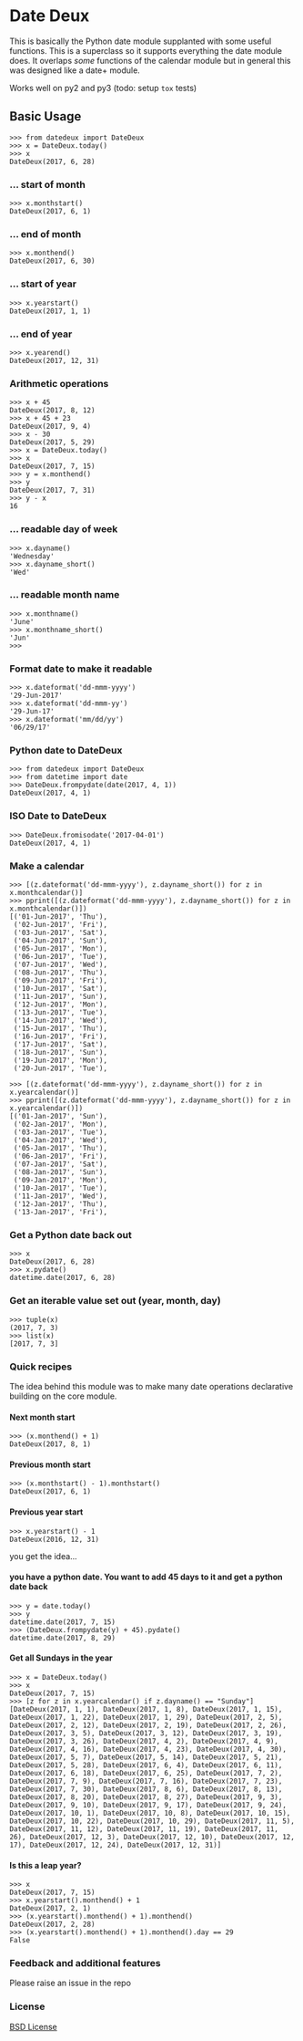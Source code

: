 # Date Deux
This is basically the Python date module supplanted with some useful functions. This is a superclass so it supports everything the date module does.
It overlaps *some* functions of the calendar module but in general this was designed like a date+ module.

Works well on py2 and py3 (todo: setup `tox` tests)

## Basic Usage

```
>>> from datedeux import DateDeux
>>> x = DateDeux.today()
>>> x
DateDeux(2017, 6, 28)
```

### ... start of month
```
>>> x.monthstart()
DateDeux(2017, 6, 1)
```

### ... end of month
```
>>> x.monthend()
DateDeux(2017, 6, 30)
```

### ... start of year

```
>>> x.yearstart()
DateDeux(2017, 1, 1)
```


### ... end of year

```
>>> x.yearend()
DateDeux(2017, 12, 31)
```

### Arithmetic operations

```
>>> x + 45
DateDeux(2017, 8, 12)
>>> x + 45 + 23
DateDeux(2017, 9, 4)
>>> x - 30
DateDeux(2017, 5, 29)
>>> x = DateDeux.today()
>>> x
DateDeux(2017, 7, 15)
>>> y = x.monthend()
>>> y
DateDeux(2017, 7, 31)
>>> y - x
16
```

### ... readable day of week


```
>>> x.dayname()
'Wednesday'
>>> x.dayname_short()
'Wed'
```

### ... readable month name

```
>>> x.monthname()
'June'
>>> x.monthname_short()
'Jun'
>>> 
```

### Format date to make it readable

```
>>> x.dateformat('dd-mmm-yyyy')
'29-Jun-2017'
>>> x.dateformat('dd-mmm-yy')
'29-Jun-17'
>>> x.dateformat('mm/dd/yy')
'06/29/17'
```

### Python date to DateDeux

```
>>> from datedeux import DateDeux
>>> from datetime import date
>>> DateDeux.frompydate(date(2017, 4, 1))
DateDeux(2017, 4, 1)
```

### ISO Date to DateDeux

```
>>> DateDeux.fromisodate('2017-04-01')
DateDeux(2017, 4, 1)
```


### Make a calendar

```
>>> [(z.dateformat('dd-mmm-yyyy'), z.dayname_short()) for z in x.monthcalendar()]
>>> pprint([(z.dateformat('dd-mmm-yyyy'), z.dayname_short()) for z in x.monthcalendar()])
[('01-Jun-2017', 'Thu'),
 ('02-Jun-2017', 'Fri'),
 ('03-Jun-2017', 'Sat'),
 ('04-Jun-2017', 'Sun'),
 ('05-Jun-2017', 'Mon'),
 ('06-Jun-2017', 'Tue'),
 ('07-Jun-2017', 'Wed'),
 ('08-Jun-2017', 'Thu'),
 ('09-Jun-2017', 'Fri'),
 ('10-Jun-2017', 'Sat'),
 ('11-Jun-2017', 'Sun'),
 ('12-Jun-2017', 'Mon'),
 ('13-Jun-2017', 'Tue'),
 ('14-Jun-2017', 'Wed'),
 ('15-Jun-2017', 'Thu'),
 ('16-Jun-2017', 'Fri'),
 ('17-Jun-2017', 'Sat'),
 ('18-Jun-2017', 'Sun'),
 ('19-Jun-2017', 'Mon'),
 ('20-Jun-2017', 'Tue'),

>>> [(z.dateformat('dd-mmm-yyyy'), z.dayname_short()) for z in x.yearcalendar()]
>>> pprint([(z.dateformat('dd-mmm-yyyy'), z.dayname_short()) for z in x.yearcalendar()])
[('01-Jan-2017', 'Sun'),
 ('02-Jan-2017', 'Mon'),
 ('03-Jan-2017', 'Tue'),
 ('04-Jan-2017', 'Wed'),
 ('05-Jan-2017', 'Thu'),
 ('06-Jan-2017', 'Fri'),
 ('07-Jan-2017', 'Sat'),
 ('08-Jan-2017', 'Sun'),
 ('09-Jan-2017', 'Mon'),
 ('10-Jan-2017', 'Tue'),
 ('11-Jan-2017', 'Wed'),
 ('12-Jan-2017', 'Thu'),
 ('13-Jan-2017', 'Fri'),
```


### Get a Python date back out

```
>>> x
DateDeux(2017, 6, 28)
>>> x.pydate()
datetime.date(2017, 6, 28)
```

### Get an iterable value set out (year, month, day)

```
>>> tuple(x)
(2017, 7, 3)
>>> list(x)
[2017, 7, 3]
```

### Quick recipes
The idea behind this module was to make many date operations declarative building on the core module. 

#### Next month start
```
>>> (x.monthend() + 1)
DateDeux(2017, 8, 1)
```

#### Previous month start
```
>>> (x.monthstart() - 1).monthstart()
DateDeux(2017, 6, 1)
```

#### Previous year start
```
>>> x.yearstart() - 1
DateDeux(2016, 12, 31)
```
you get the idea...

#### you have a python date. You want to add 45 days to it and get a python date back
```
>>> y = date.today()
>>> y
datetime.date(2017, 7, 15)
>>> (DateDeux.frompydate(y) + 45).pydate()
datetime.date(2017, 8, 29)
```

#### Get all Sundays in the year
```
>>> x = DateDeux.today()
>>> x
DateDeux(2017, 7, 15)
>>> [z for z in x.yearcalendar() if z.dayname() == "Sunday"]
[DateDeux(2017, 1, 1), DateDeux(2017, 1, 8), DateDeux(2017, 1, 15), DateDeux(2017, 1, 22), DateDeux(2017, 1, 29), DateDeux(2017, 2, 5), DateDeux(2017, 2, 12), DateDeux(2017, 2, 19), DateDeux(2017, 2, 26), DateDeux(2017, 3, 5), DateDeux(2017, 3, 12), DateDeux(2017, 3, 19), DateDeux(2017, 3, 26), DateDeux(2017, 4, 2), DateDeux(2017, 4, 9), DateDeux(2017, 4, 16), DateDeux(2017, 4, 23), DateDeux(2017, 4, 30), DateDeux(2017, 5, 7), DateDeux(2017, 5, 14), DateDeux(2017, 5, 21), DateDeux(2017, 5, 28), DateDeux(2017, 6, 4), DateDeux(2017, 6, 11), DateDeux(2017, 6, 18), DateDeux(2017, 6, 25), DateDeux(2017, 7, 2), DateDeux(2017, 7, 9), DateDeux(2017, 7, 16), DateDeux(2017, 7, 23), DateDeux(2017, 7, 30), DateDeux(2017, 8, 6), DateDeux(2017, 8, 13), DateDeux(2017, 8, 20), DateDeux(2017, 8, 27), DateDeux(2017, 9, 3), DateDeux(2017, 9, 10), DateDeux(2017, 9, 17), DateDeux(2017, 9, 24), DateDeux(2017, 10, 1), DateDeux(2017, 10, 8), DateDeux(2017, 10, 15), DateDeux(2017, 10, 22), DateDeux(2017, 10, 29), DateDeux(2017, 11, 5), DateDeux(2017, 11, 12), DateDeux(2017, 11, 19), DateDeux(2017, 11, 26), DateDeux(2017, 12, 3), DateDeux(2017, 12, 10), DateDeux(2017, 12, 17), DateDeux(2017, 12, 24), DateDeux(2017, 12, 31)]
```

#### Is this a leap year?
```
>>> x
DateDeux(2017, 7, 15)
>>> x.yearstart().monthend() + 1
DateDeux(2017, 2, 1)
>>> (x.yearstart().monthend() + 1).monthend()
DateDeux(2017, 2, 28)
>>> (x.yearstart().monthend() + 1).monthend().day == 29
False
```

### Feedback and additional features
Please raise an issue in the repo

### License
[BSD License](https://opensource.org/licenses/BSD-3-Clause) 
